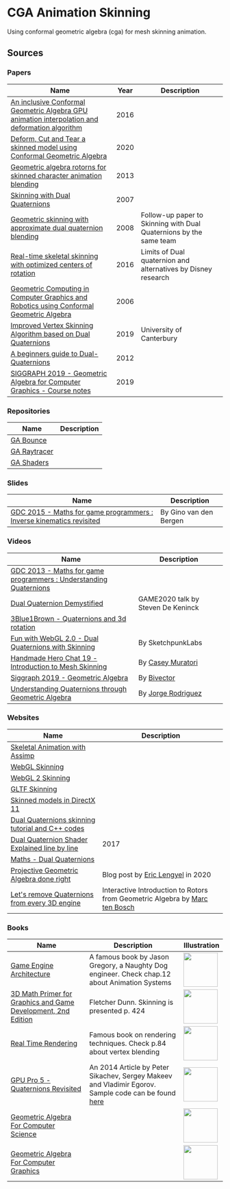 # CGA Animation Skinning

Using conformal geometric algebra (cga) for mesh skinning animation.

## Sources

### Papers

| Name | Year | Description |
| --- | --- | --- |
| [An inclusive Conformal Geometric Algebra GPU animation interpolation and deformation algorithm](http://www.gaalop.de/wp-content/uploads/CGI_CGA_Paper.pdf) | 2016 | |
| [Deform, Cut and Tear a skinned model using Conformal Geometric Algebra](https://arxiv.org/pdf/2007.04464v2.pdf) | 2020 | |
| [Geometric algebra rotorns for skinned character animation blending](http://george.papagiannakis.org/wp-content/uploads/2013/09/GArotorsForSkinnedCharacterAnimationBlending-1.5.pdf) | 2013 | |
| [Skinning with Dual Quaternions](https://team.inria.fr/imagine/files/2014/10/skinning_dual_quaternions.pdf) | 2007 | |
| [Geometric skinning with approximate dual quaternion blending](https://www.cs.utah.edu/~ladislav/kavan08geometric/kavan08geometric.html) | 2008 | Follow-up paper to Skinning with Dual Quaternions by the same team |
| [Real-time skeletal skinning with optimized centers of rotation](https://la.disneyresearch.com/publication/skinning-with-optimized-cors/) | 2016 | Limits of Dual quaternion and alternatives by Disney research |
| [Geometric Computing in Computer Graphics and Robotics using Conformal Geometric Algebra](http://tuprints.ulb.tu-darmstadt.de/764/1/DissertationDH061213.pdf) | 2006 | |
| [Improved Vertex Skinning Algorithm based on Dual Quaternions](https://ir.canterbury.ac.nz/bitstream/handle/10092/16776/Yin,%20Hao_Msc%20Thesis.pdf) | 2019 | University of Canterbury |
| [A beginners guide to Dual-Quaternions](https://cs.gmu.edu/~jmlien/teaching/cs451/uploads/Main/dual-quaternion.pdf) | 2012 | |
| [SIGGRAPH 2019 - Geometric Algebra for Computer Graphics - Course notes](https://arxiv.org/pdf/2002.04509.pdf) | 2019 | |

### Repositories

| Name | Description |
| --- | --- |
| [GA Bounce](https://github.com/qcoumes/ga-bounce) | |
| [GA Raytracer](https://github.com/torresf/ga-raytracer) | |
| [GA Shaders](https://github.com/dragonbleapiece/GAShaders) | |

### Slides

| Name | Description |
| --- | --- |
| [GDC 2015 - Maths for game programmers : Inverse kinematics revisited](http://www.dtecta.com/files/GDC15_VanDenBergen_Gino_Math_Tut.pdf) | By Gino van den Bergen |

### Videos

| Name | Description |
| --- | --- |
| [GDC 2013 - Maths for game programmers : Understanding Quaternions](https://www.gdcvault.com/play/1017653/Math-for-Game-Programmers-Understanding) | |
| [Dual Quaternion Demystified](https://www.youtube.com/watch?v=ichOiuBoBoQ) | GAME2020 talk by Steven De Keninck |
| [3Blue1Brown - Quaternions and 3d rotation](https://www.youtube.com/watch?v=zjMuIxRvygQ) | |
| [Fun with WebGL 2.0 - Dual Quaternions with Skinning](https://www.youtube.com/watch?v=pUeBOymcEw0) | By SketchpunkLabs |
| [Handmade Hero Chat 19 - Introduction to Mesh Skinning](https://www.youtube.com/watch?v=sd-d4Z7utVM) | By [Casey Muratori](https://handmade.network/m/cmuratori) |
| [Siggraph 2019 - Geometric Algebra](https://www.youtube.com/watch?v=tX4H_ctggYo) | By [Bivector](https://bivector.net/) |
| [Understanding Quaternions through Geometric Algebra](https://www.youtube.com/watch?v=eo2HNCTV78s) | By [Jorge Rodriguez](https://www.youtube.com/channel/UCEhBM2x5MG9-e_JSOzU068w) |

### Websites

| Name | Description |
| --- | --- |
| [Skeletal Animation with Assimp](http://ogldev.atspace.co.uk/www/tutorial38/tutorial38.html) | |
| [WebGL Skinning](https://webglfundamentals.org/webgl/lessons/webgl-skinning.html) | |
| [WebGL 2 Skinning](https://webgl2fundamentals.org/webgl/lessons/webgl-skinning.html) | |
| [GLTF Skinning](https://github.com/KhronosGroup/glTF-Tutorials/blob/master/gltfTutorial/gltfTutorial_020_Skins.md) | |
| [Skinned models in DirectX 11](http://www.richardssoftware.net/2013/10/skinned-models-in-directx-11-with.html) | |
| [Dual Quaternions skinning tutorial and C++ codes](http://rodolphe-vaillant.fr/?e=29) | |
| [Dual Quaternion Shader Explained line by line](https://www.chinedufn.com/dual-quaternion-shader-explained/) | 2017 |
| [Maths - Dual Quaternions](https://www.euclideanspace.com/maths/algebra/realNormedAlgebra/other/dualQuaternion/index.htm) | |
| [Projective Geometric Algebra done right](http://terathon.com/blog/projective-geometric-algebra-done-right/) | Blog post by [Eric Lengyel](http://www.terathon.com/lengyel/) in 2020 |
| [Let's remove Quaternions from every 3D engine](https://marctenbosch.com/quaternions/) | Interactive Introduction to Rotors from Geometric Algebra by [Marc ten Bosch](https://marctenbosch.com/) |

### Books

| Name                                                         | Description                                                  | Illustration |
| ------------------------------------------------------------ | ------------------------------------------------------------ | ------------ |
| [Game Engine Architecture](https://www.gameenginebook.com/)  | A famous book by Jason Gregory, a Naughty Dog engineer. Check chap.12 about Animation Systems       | <img width="80" src="https://www.amazon.fr/images/I/41Hz1rTfm4L._SX260_.jpg">            |
| [3D Math Primer for Graphics and Game Development, 2nd Edition](https://www.crcpress.com/3D-Math-Primer-for-Graphics-and-Game-Development/Dunn/p/book/9781568817231) | Fletcher Dunn. Skinning is presented p. 424 | <img width="80" src="https://images.tandf.co.uk/common/jackets/amazon/978156881/9781568817231.jpg"> |
| [Real Time Rendering](http://www.realtimerendering.com/book.html) | Famous book on rendering techniques. Check p.84 about vertex blending                          | <img width="80" src="https://images-na.ssl-images-amazon.com/images/I/81E9-e9Ek+L.jpg">       
| [GPU Pro 5 - Quaternions Revisited](http://gpupro.blogspot.com/search/label/Skinning) | An 2014 Article by Peter Sikachev, Sergey Makeev and Vladimir Egorov. Sample code can be found [here](https://github.com/SergeyMakeev/Quaternions-Revisited) | <img width="80" src="https://images-na.ssl-images-amazon.com/images/I/51ew7AfD8SL._SX258_BO1,204,203,200_.jpg"> |
| [Geometric Algebra For Computer Science](https://geometricalgebra.org/) | | <img width="80" src="https://geometricalgebra.org/images/cover.png"> |
| [Geometric Algebra For Computer Graphics](https://www.springer.com/gp/book/9781846289965) | | <img width="80" src="https://images-na.ssl-images-amazon.com/images/I/51bI7NldFnL.jpg"> |
